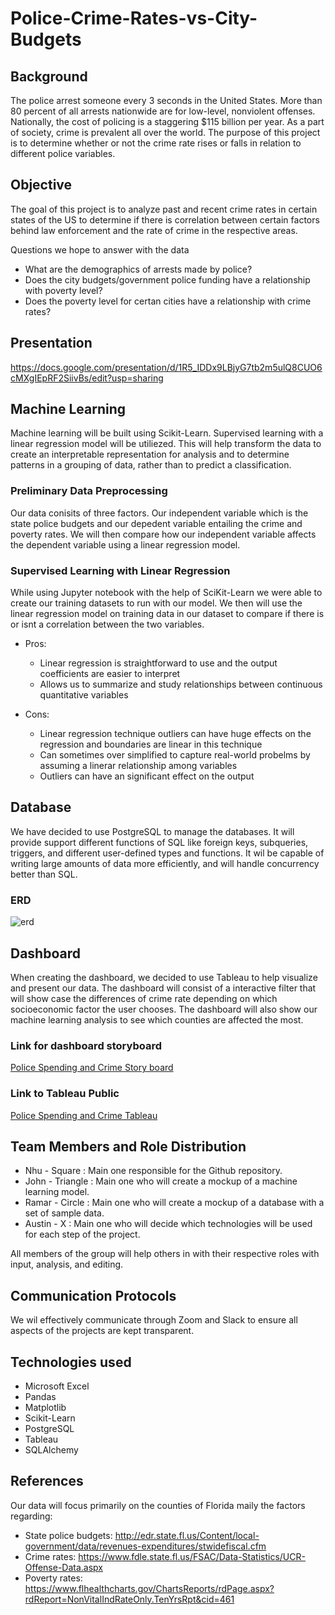 # Police-Crime-Rates-vs-City-Budgets

## Background 
The police arrest someone every 3 seconds in the United States. More than 80 percent of all arrests nationwide are for low-level, nonviolent offenses. Nationally, the cost of policing is a staggering $115 billion per year. As a part of society, crime is prevalent all over the world. The purpose of this project is to determine whether or not the crime rate rises or falls in relation to different police variables.

## Objective
The goal of this project is to analyze past and recent crime rates in certain states of the US to determine if there is correlation between certain factors behind law enforcement and the rate of crime in the respective areas.

Questions we hope to answer with the data
- What are the demographics of arrests made by police? 
- Does the city budgets/government police funding have a relationship with poverty level?
- Does the poverty level for certan cities have a relationship with crime rates?

## Presentation 
https://docs.google.com/presentation/d/1R5_IDDx9LBjyG7tb2m5ulQ8CUO6cMXgIEpRF2SiivBs/edit?usp=sharing

## Machine Learning
Machine learning will be built using Scikit-Learn. Supervised learning with a linear regression model will be utiliezed. This will help transform the data to create an interpretable representation for analysis and to determine patterns in a grouping of data, rather than to predict a classification.

### Preliminary Data Preprocessing
Our data conisits of three factors. Our independent variable which is the state police budgets and our depedent variable entailing the crime and poverty rates. We will then compare how our independent variable affects the dependent variable using a linear regression model. 

### Supervised Learning with Linear Regression 
While using Jupyter notebook with the help of SciKit-Learn we were able to create our training datasets to run with our model. We then will use the linear regression model on training data in our dataset to compare if there is or isnt a correlation between the two variables. 

- Pros: 
	- Linear regression is straightforward to use and the output coefficients are easier to interpret
	- Allows us to summarize and study relationships between continuous quantitative variables
	
- Cons: 
	- Linear regression technique outliers can have huge effects on the regression and boundaries are linear in this technique
	- Can sometimes over simplified to capture real-world probelms by assuming a linerar relationship among variables 
	- Outliers can have an significant effect on the output
## Database
We have decided to use PostgreSQL to manage the databases. It will provide support different functions of SQL like foreign keys, subqueries, triggers, and different user-defined types and functions. It wil be capable of writing large amounts of data more efficiently, and will handle concurrency better than SQL.

### ERD
![erd](https://user-images.githubusercontent.com/89143725/150903377-e404e9d7-c830-48d7-b365-0b6ef17d89bd.png)

## Dashboard
When creating the dashboard, we decided to use Tableau to help visualize and present our data. The dashboard will consist of a interactive filter that will show case the differences of crime rate depending on which socioeconomic factor the user chooses. The dashboard will also show our machine learning analysis to see which counties are affected the most. 

### Link for dashboard storyboard

[Police Spending and Crime Story board](https://docs.google.com/presentation/d/1JqX4atsFnJJ7g-ms5xk1mAIK2zY70GrhxdmXWlAuouE/edit?usp=sharing)

### Link to Tableau Public

[Police Spending and Crime Tableau](https://public.tableau.com/views/Policespendingandcrime/PovertyCrimes?:language=en-US&:display_count=n&:origin=viz_share_link)


## Team Members and Role Distribution
* Nhu - Square : Main one responsible for the Github repository.
* John - Triangle : Main one who will create a mockup of a machine learning model.
* Ramar - Circle : Main one who will create a mockup of a database with a set of sample data. 
* Austin - X : Main one who will decide which technologies will be used for each step of the project.

All members of the group will help others in with their respective roles with input, analysis, and editing. 

## Communication Protocols
We wil effectively communicate through Zoom and Slack to ensure all aspects of the projects are kept transparent. 

## Technologies used
- Microsoft Excel
- Pandas
- Matplotlib 
- Scikit-Learn
- PostgreSQL
- Tableau
- SQLAlchemy

## References 
Our data will focus primarily on the counties of Florida maily the factors regarding: 
- State police budgets:  http://edr.state.fl.us/Content/local-government/data/revenues-expenditures/stwidefiscal.cfm
- Crime rates: https://www.fdle.state.fl.us/FSAC/Data-Statistics/UCR-Offense-Data.aspx
- Poverty rates:  https://www.flhealthcharts.gov/ChartsReports/rdPage.aspx?rdReport=NonVitalIndRateOnly.TenYrsRpt&cid=461

